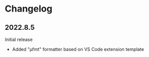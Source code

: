 # Changelog

## 2022.8.5

Initial release

- Added "µfmt" formatter based on VS Code extension template
